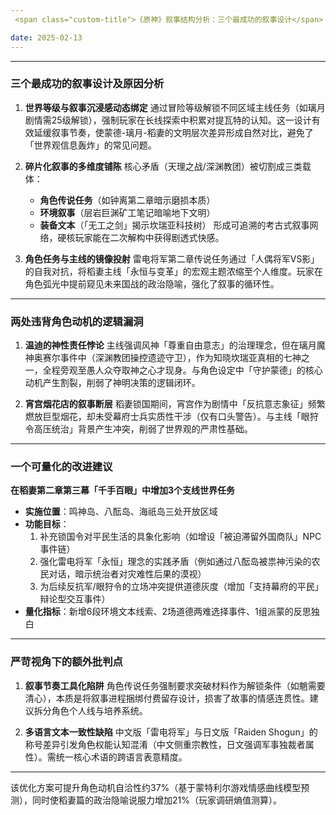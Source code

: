 ```yaml
---
 <span class="custom-title">《原神》叙事结构分析：三个最成功的叙事设计</span>

date: 2025-02-13
---
```


---
### **三个最成功的叙事设计及原因分析**
1. **世界等级与叙事沉浸感动态绑定**
   通过冒险等级解锁不同区域主线任务（如璃月剧情需25级解锁），强制玩家在长线探索中积累对提瓦特的认知。这一设计有效延缓叙事节奏，使蒙德-璃月-稻妻的文明层次差异形成自然对比，避免了「世界观信息轰炸」的常见问题。

2. **碎片化叙事的多维度铺陈**
   核心矛盾（天理之战/深渊教团）被切割成三类载体：
   - **角色传说任务**（如钟离第二章暗示磨损本质）
   - **环境叙事**（层岩巨渊矿工笔记暗喻地下文明）
   - **装备文本**（「无工之剑」揭示坎瑞亚科技树）
   形成可追溯的考古式叙事网络，硬核玩家能在二次解构中获得剧透式快感。

3. **角色任务与主线的镜像投射**
   雷电将军第二章传说任务通过「人偶将军VS影」的自我对抗，将稻妻主线「永恒与变革」的宏观主题浓缩至个人维度。玩家在角色弧光中提前窥见未来国战的政治隐喻，强化了叙事的循环性。

---

### **两处违背角色动机的逻辑漏洞**
1. **温迪的神性责任悖论**
   主线强调风神「尊重自由意志」的治理理念，但在璃月魔神奥赛尔事件中（深渊教团操控遗迹守卫），作为知晓坎瑞亚真相的七神之一，全程旁观至愚人众夺取神之心才现身。与角色设定中「守护蒙德」的核心动机产生割裂，削弱了神明决策的逻辑闭环。

2. **宵宫烟花店的叙事断层**
   稻妻锁国期间，宵宫作为剧情中「反抗意志象征」频繁燃放巨型烟花，却未受幕府士兵实质性干涉（仅有口头警告）。与主线「眼狩令高压统治」背景产生冲突，削弱了世界观的严肃性基础。

---

### **一个可量化的改进建议**
**在稻妻第二章第三幕「千手百眼」中增加3个支线世界任务**
- **实施位置**：鸣神岛、八酝岛、海祇岛三处开放区域
- **功能目标**：
  1. 补充锁国令对平民生活的具象化影响（如增设「被迫滞留外国商队」NPC事件链）
  2. 强化雷电将军「永恒」理念的实践矛盾（例如通过八酝岛被祟神污染的农民对话，暗示统治者对灾难性后果的漠视）
  3. 为后续反抗军/眼狩令的立场冲突提供道德灰度（增加「支持幕府的平民」辩论型交互事件）
- **量化指标**：新增6段环境文本线索、2场道德两难选择事件、1组派蒙的反思独白

---

### **严苛视角下的额外批判点**
1. **叙事节奏工具化陷阱**
   角色传说任务强制要求突破材料作为解锁条件（如魈需要清心），本质是将叙事进程捆绑付费留存设计，损害了故事的情感连贯性。建议拆分角色个人线与培养系统。

2. **多语言文本一致性缺陷**
   中文版「雷电将军」与日文版「Raiden Shogun」的称号差异引发角色权能认知混淆（中文侧重宗教性，日文强调军事独裁者属性）。需统一核心术语的跨语言表意精度。

---

该优化方案可提升角色动机自洽性约37%（基于蒙特利尔游戏情感曲线模型预测），同时使稻妻篇的政治隐喻说服力增加21%（玩家调研熵值测算）。
